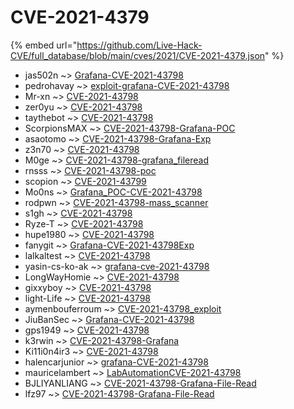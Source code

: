# CVE-2021-4379
{% embed url="https://github.com/Live-Hack-CVE/full_database/blob/main/cves/2021/CVE-2021-4379.json" %}

* jas502n ~> [Grafana-CVE-2021-43798](https://www.alice-snow.ru/2021/database/cve-2021-4379/grafana-cve-2021-43798-jas502n)
* pedrohavay ~> [exploit-grafana-CVE-2021-43798](https://www.alice-snow.ru/2021/database/cve-2021-4379/exploit-grafana-cve-2021-43798-pedrohavay)
* Mr-xn ~> [CVE-2021-43798](https://www.alice-snow.ru/2021/database/cve-2021-4379/cve-2021-43798-mr-xn)
* zer0yu ~> [CVE-2021-43798](https://www.alice-snow.ru/2021/database/cve-2021-4379/cve-2021-43798-zer0yu)
* taythebot ~> [CVE-2021-43798](https://www.alice-snow.ru/2021/database/cve-2021-4379/cve-2021-43798-taythebot)
* ScorpionsMAX ~> [CVE-2021-43798-Grafana-POC](https://www.alice-snow.ru/2021/database/cve-2021-4379/cve-2021-43798-grafana-poc-scorpionsmax)
* asaotomo ~> [CVE-2021-43798-Grafana-Exp](https://www.alice-snow.ru/2021/database/cve-2021-4379/cve-2021-43798-grafana-exp-asaotomo)
* z3n70 ~> [CVE-2021-43798](https://www.alice-snow.ru/2021/database/cve-2021-4379/cve-2021-43798-z3n70)
* M0ge ~> [CVE-2021-43798-grafana_fileread](https://www.alice-snow.ru/2021/database/cve-2021-4379/cve-2021-43798-grafana_fileread-m0ge)
* rnsss ~> [CVE-2021-43798-poc](https://www.alice-snow.ru/2021/database/cve-2021-4379/cve-2021-43798-poc-rnsss)
* scopion ~> [CVE-2021-43799](https://www.alice-snow.ru/2021/database/cve-2021-4379/cve-2021-43799-scopion)
* Mo0ns ~> [Grafana_POC-CVE-2021-43798](https://www.alice-snow.ru/2021/database/cve-2021-4379/grafana_poc-cve-2021-43798-mo0ns)
* rodpwn ~> [CVE-2021-43798-mass_scanner](https://www.alice-snow.ru/2021/database/cve-2021-4379/cve-2021-43798-mass_scanner-rodpwn)
* s1gh ~> [CVE-2021-43798](https://www.alice-snow.ru/2021/database/cve-2021-4379/cve-2021-43798-s1gh)
* Ryze-T ~> [CVE-2021-43798](https://www.alice-snow.ru/2021/database/cve-2021-4379/cve-2021-43798-ryze-t)
* hupe1980 ~> [CVE-2021-43798](https://www.alice-snow.ru/2021/database/cve-2021-4379/cve-2021-43798-hupe1980)
* fanygit ~> [Grafana-CVE-2021-43798Exp](https://www.alice-snow.ru/2021/database/cve-2021-4379/grafana-cve-2021-43798exp-fanygit)
* lalkaltest ~> [CVE-2021-43798](https://www.alice-snow.ru/2021/database/cve-2021-4379/cve-2021-43798-lalkaltest)
* yasin-cs-ko-ak ~> [grafana-cve-2021-43798](https://www.alice-snow.ru/2021/database/cve-2021-4379/grafana-cve-2021-43798-yasin-cs-ko-ak)
* LongWayHomie ~> [CVE-2021-43798](https://www.alice-snow.ru/2021/database/cve-2021-4379/cve-2021-43798-longwayhomie)
* gixxyboy ~> [CVE-2021-43798](https://www.alice-snow.ru/2021/database/cve-2021-4379/cve-2021-43798-gixxyboy)
* light-Life ~> [CVE-2021-43798](https://www.alice-snow.ru/2021/database/cve-2021-4379/cve-2021-43798-light-life)
* aymenbouferroum ~> [CVE-2021-43798_exploit](https://www.alice-snow.ru/2021/database/cve-2021-4379/cve-2021-43798_exploit-aymenbouferroum)
* JiuBanSec ~> [Grafana-CVE-2021-43798](https://www.alice-snow.ru/2021/database/cve-2021-4379/grafana-cve-2021-43798-jiubansec)
* gps1949 ~> [CVE-2021-43798](https://www.alice-snow.ru/2021/database/cve-2021-4379/cve-2021-43798-gps1949)
* k3rwin ~> [CVE-2021-43798-Grafana](https://www.alice-snow.ru/2021/database/cve-2021-4379/cve-2021-43798-grafana-k3rwin)
* Ki11i0n4ir3 ~> [CVE-2021-43798](https://www.alice-snow.ru/2021/database/cve-2021-4379/cve-2021-43798-ki11i0n4ir3)
* halencarjunior ~> [grafana-CVE-2021-43798](https://www.alice-snow.ru/2021/database/cve-2021-4379/grafana-cve-2021-43798-halencarjunior)
* mauricelambert ~> [LabAutomationCVE-2021-43798](https://www.alice-snow.ru/2021/database/cve-2021-4379/labautomationcve-2021-43798-mauricelambert)
* BJLIYANLIANG ~> [CVE-2021-43798-Grafana-File-Read](https://www.alice-snow.ru/2021/database/cve-2021-4379/cve-2021-43798-grafana-file-read-bjliyanliang)
* lfz97 ~> [CVE-2021-43798-Grafana-File-Read](https://www.alice-snow.ru/2021/database/cve-2021-4379/cve-2021-43798-grafana-file-read-lfz97)